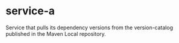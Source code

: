 # service-a
Service that pulls its dependency versions from the version-catalog published in the Maven Local repository.